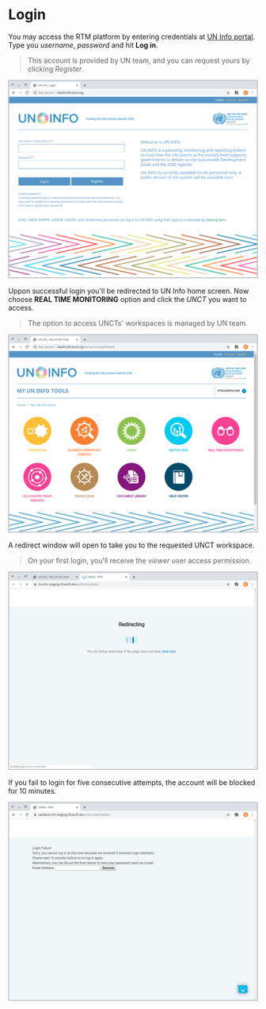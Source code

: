# Login

You may access the RTM platform by entering credentials at [UN Info portal](http://dataforallcloud.org).  
Type you *username*, *password* and hit **Log in**.

> This account is provided by UN team, and you can request yours by clicking _Register_.

![loginhome](../../_images/loginhome.png)

Uppon successful login you'll be redirected to UN Info home screen. Now choose **REAL TIME MONITORING** option and click the *UNCT* you want to access.

> The option to access UNCTs' workspaces is managed by UN team.

![uninfohome](../../_images/loginUninfoHome.png)

A redirect window will open to take you to the requested UNCT workspace.  

> On your first login, you'll receive the *viewer* user access permission.

![redirectwindow](../../_images/loginredirect.png)

If you fail to login for five consecutive attempts, the account will be blocked for 10 minutes.

![redirectwindow](../../_images/loginfail.png)
